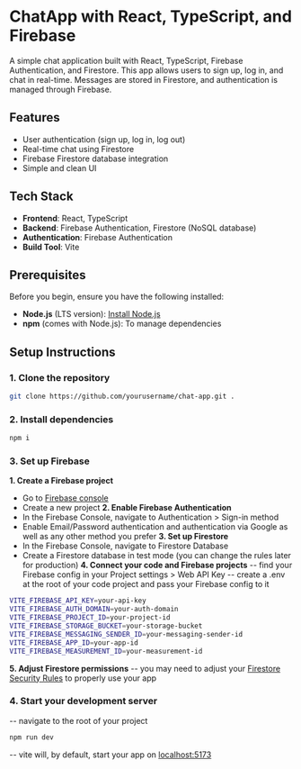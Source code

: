 # ChatApp with React, TypeScript, and Firebase

A simple chat application built with React, TypeScript, Firebase Authentication, and Firestore. This app allows users to sign up, log in, and chat in real-time. Messages are stored in Firestore, and authentication is managed through Firebase.

## Features

- User authentication (sign up, log in, log out)
- Real-time chat using Firestore
- Firebase Firestore database integration
- Simple and clean UI

## Tech Stack

- **Frontend**: React, TypeScript
- **Backend**: Firebase Authentication, Firestore (NoSQL database)
- **Authentication**: Firebase Authentication
- **Build Tool**: Vite

## Prerequisites

Before you begin, ensure you have the following installed:

- **Node.js** (LTS version): [Install Node.js](https://nodejs.org/)
- **npm** (comes with Node.js): To manage dependencies

## Setup Instructions

### 1. Clone the repository

```bash
git clone https://github.com/yourusername/chat-app.git .
```

### 2. Install dependencies
```bash
npm i
```

### 3. Set up Firebase
**1. Create a Firebase project**
- Go to [Firebase console](https://console.firebase.google.com/)
- Create a new project
**2. Enable Firebase Authentication**
- In the Firebase Console, navigate to Authentication > Sign-in method
- Enable Email/Password authentication and authentication via Google as well as any other method you prefer
**3. Set up Firestore**
- In the Firebase Console, navigate to Firestore Database
- Create a Firestore database in test mode (you can change the rules later for production)
**4. Connect your code and Firebase projects**
-- find your Firebase config in your Project settings > Web API Key
-- create a .env at the root of your code project and pass your Firebase config to it
```bash
VITE_FIREBASE_API_KEY=your-api-key
VITE_FIREBASE_AUTH_DOMAIN=your-auth-domain
VITE_FIREBASE_PROJECT_ID=your-project-id
VITE_FIREBASE_STORAGE_BUCKET=your-storage-bucket
VITE_FIREBASE_MESSAGING_SENDER_ID=your-messaging-sender-id
VITE_FIREBASE_APP_ID=your-app-id
VITE_FIREBASE_MEASUREMENT_ID=your-measurement-id
```

**5. Adjust Firestore permissions**
-- you may need to adjust your [Firestore Security Rules](https://firebase.google.com/docs/firestore/security/get-started?hl=en) to properly use your app

### 4. Start your development server
-- navigate to the root of your project
```bash
npm run dev
```
-- vite will, by default, start your app on [localhost:5173](http://localhost:5173)

